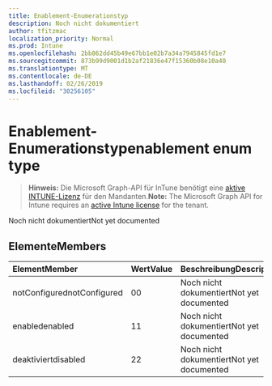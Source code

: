 ```yaml
---
title: Enablement-Enumerationstyp
description: Noch nicht dokumentiert
author: tfitzmac
localization_priority: Normal
ms.prod: Intune
ms.openlocfilehash: 2bb862dd45b49e67bb1e02b7a34a7945845fd1e7
ms.sourcegitcommit: 873b99d9001d1b2af21836e47f15360b08e10a40
ms.translationtype: MT
ms.contentlocale: de-DE
ms.lasthandoff: 02/26/2019
ms.locfileid: "30256105"
---
```

# <a name="enablement-enum-type"></a><span data-ttu-id="5ec96-103">Enablement-Enumerationstyp</span><span class="sxs-lookup"><span data-stu-id="5ec96-103">enablement enum type</span></span>

> <span data-ttu-id="5ec96-104">**Hinweis:** Die Microsoft Graph-API für InTune benötigt eine [aktive INTUNE-Lizenz](https://go.microsoft.com/fwlink/?linkid=839381) für den Mandanten.</span><span class="sxs-lookup"><span data-stu-id="5ec96-104">**Note:** The Microsoft Graph API for Intune requires an [active Intune license](https://go.microsoft.com/fwlink/?linkid=839381) for the tenant.</span></span>

<span data-ttu-id="5ec96-105">Noch nicht dokumentiert</span><span class="sxs-lookup"><span data-stu-id="5ec96-105">Not yet documented</span></span>

## <a name="members"></a><span data-ttu-id="5ec96-106">Elemente</span><span class="sxs-lookup"><span data-stu-id="5ec96-106">Members</span></span>
|<span data-ttu-id="5ec96-107">Element</span><span class="sxs-lookup"><span data-stu-id="5ec96-107">Member</span></span>|<span data-ttu-id="5ec96-108">Wert</span><span class="sxs-lookup"><span data-stu-id="5ec96-108">Value</span></span>|<span data-ttu-id="5ec96-109">Beschreibung</span><span class="sxs-lookup"><span data-stu-id="5ec96-109">Description</span></span>|
|:---|:---|:---|
|<span data-ttu-id="5ec96-110">notConfigured</span><span class="sxs-lookup"><span data-stu-id="5ec96-110">notConfigured</span></span>|<span data-ttu-id="5ec96-111">0</span><span class="sxs-lookup"><span data-stu-id="5ec96-111">0</span></span>|<span data-ttu-id="5ec96-112">Noch nicht dokumentiert</span><span class="sxs-lookup"><span data-stu-id="5ec96-112">Not yet documented</span></span>|
|<span data-ttu-id="5ec96-113">enabled</span><span class="sxs-lookup"><span data-stu-id="5ec96-113">enabled</span></span>|<span data-ttu-id="5ec96-114">1</span><span class="sxs-lookup"><span data-stu-id="5ec96-114">1</span></span>|<span data-ttu-id="5ec96-115">Noch nicht dokumentiert</span><span class="sxs-lookup"><span data-stu-id="5ec96-115">Not yet documented</span></span>|
|<span data-ttu-id="5ec96-116">deaktiviert</span><span class="sxs-lookup"><span data-stu-id="5ec96-116">disabled</span></span>|<span data-ttu-id="5ec96-117">2</span><span class="sxs-lookup"><span data-stu-id="5ec96-117">2</span></span>|<span data-ttu-id="5ec96-118">Noch nicht dokumentiert</span><span class="sxs-lookup"><span data-stu-id="5ec96-118">Not yet documented</span></span>|



